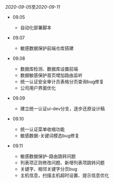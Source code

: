 *2020-09-05*至*2020-09-11*

* 09.05
  - 自动化部署脚本
* 09.07
  + 敏感数据保护前端仓库搭建   

* 09.08
  + 数据库检测、数据库设置前端
  + 数据敏感保护首页增加路由监听
  + 统一认证安全审计员表格分页查询bug修复
  + 公司用户界面优化

* 09.09
  + 建立统一认证ui-dev分支，逐步还原设计稿

* 09.10
  + 统一认证菜单收缩功能
  + 敏感数据-关键词模态bug修复

* 09.11
  + 敏感数据保护-路由跳转问题
  - 列表项正则修改问题、新增列表项跳转问题
  - 关键字、相邻关键字分页bug
  - 主机信息，扫描主机超时设置、提示信息优化
